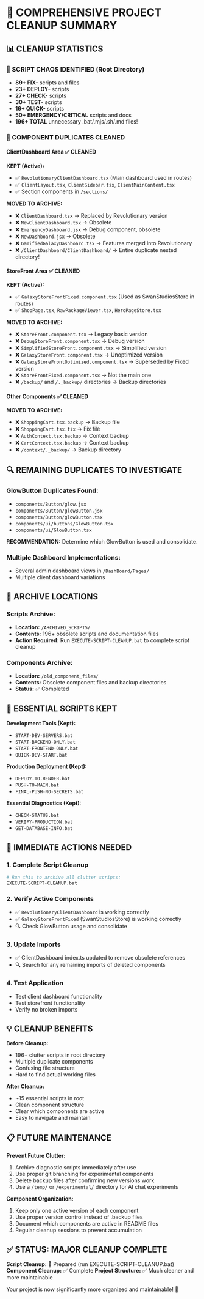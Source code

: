 # 🧹 COMPREHENSIVE PROJECT CLEANUP SUMMARY

## 📊 CLEANUP STATISTICS

### 🚨 SCRIPT CHAOS IDENTIFIED (Root Directory)
- **89+ FIX-** scripts and files
- **23+ DEPLOY-** scripts  
- **27+ CHECK-** scripts
- **30+ TEST-** scripts
- **16+ QUICK-** scripts
- **50+ EMERGENCY/CRITICAL** scripts and docs
- **196+ TOTAL** unnecessary .bat/.mjs/.sh/.md files!

### 🔄 COMPONENT DUPLICATES CLEANED

#### ClientDashboard Area ✅ CLEANED
**KEPT (Active):**
- ✅ `RevolutionaryClientDashboard.tsx` (Main dashboard used in routes)
- ✅ `ClientLayout.tsx`, `ClientSidebar.tsx`, `ClientMainContent.tsx`
- ✅ Section components in `/sections/`

**MOVED TO ARCHIVE:**
- ❌ `ClientDashboard.tsx` → Replaced by Revolutionary version
- ❌ `NewClientDashboard.tsx` → Obsolete
- ❌ `EmergencyDashboard.jsx` → Debug component, obsolete
- ❌ `NewDashboard.jsx` → Obsolete
- ❌ `GamifiedGalaxyDashboard.tsx` → Features merged into Revolutionary
- ❌ `/ClientDashboard/ClientDashboard/` → Entire duplicate nested directory!

#### StoreFront Area ✅ CLEANED
**KEPT (Active):**
- ✅ `GalaxyStoreFrontFixed.component.tsx` (Used as SwanStudiosStore in routes)
- ✅ `ShopPage.tsx`, `RawPackageViewer.tsx`, `HeroPageStore.tsx`

**MOVED TO ARCHIVE:**
- ❌ `StoreFront.component.tsx` → Legacy basic version
- ❌ `DebugStoreFront.component.tsx` → Debug version
- ❌ `SimplifiedStoreFront.component.tsx` → Simplified version
- ❌ `GalaxyStoreFront.component.tsx` → Unoptimized version
- ❌ `GalaxyStoreFrontOptimized.component.tsx` → Superseded by Fixed version
- ❌ `StoreFrontFixed.component.tsx` → Not the main one
- ❌ `/backup/` and `/._backup/` directories → Backup directories

#### Other Components ✅ CLEANED
**MOVED TO ARCHIVE:**
- ❌ `ShoppingCart.tsx.backup` → Backup file
- ❌ `ShoppingCart.tsx.fix` → Fix file
- ❌ `AuthContext.tsx.backup` → Context backup
- ❌ `CartContext.tsx.backup` → Context backup
- ❌ `/context/._backup/` → Backup directory

## 🔍 REMAINING DUPLICATES TO INVESTIGATE

### GlowButton Duplicates Found:
- `components/Button/glow.jsx`
- `components/Button/glowButton.jsx` 
- `components/Button/glowButton.tsx`
- `components/ui/buttons/GlowButton.tsx`
- `components/ui/GlowButton.tsx`

**RECOMMENDATION:** Determine which GlowButton is used and consolidate.

### Multiple Dashboard Implementations:
- Several admin dashboard views in `/DashBoard/Pages/`
- Multiple client dashboard variations

## 📂 ARCHIVE LOCATIONS

### Scripts Archive:
- **Location:** `/ARCHIVED_SCRIPTS/`
- **Contents:** 196+ obsolete scripts and documentation files
- **Action Required:** Run `EXECUTE-SCRIPT-CLEANUP.bat` to complete script cleanup

### Components Archive:
- **Location:** `/old_component_files/`
- **Contents:** Obsolete component files and backup directories
- **Status:** ✅ Completed

## 🎯 ESSENTIAL SCRIPTS KEPT

**Development Tools (Kept):**
- `START-DEV-SERVERS.bat`
- `START-BACKEND-ONLY.bat`  
- `START-FRONTEND-ONLY.bat`
- `QUICK-DEV-START.bat`

**Production Deployment (Kept):**
- `DEPLOY-TO-RENDER.bat`
- `PUSH-TO-MAIN.bat`
- `FINAL-PUSH-NO-SECRETS.bat`

**Essential Diagnostics (Kept):**
- `CHECK-STATUS.bat`
- `VERIFY-PRODUCTION.bat`
- `GET-DATABASE-INFO.bat`

## 🚀 IMMEDIATE ACTIONS NEEDED

### 1. Complete Script Cleanup
```bash
# Run this to archive all clutter scripts:
EXECUTE-SCRIPT-CLEANUP.bat
```

### 2. Verify Active Components
- ✅ `RevolutionaryClientDashboard` is working correctly
- ✅ `GalaxyStoreFrontFixed` (SwanStudiosStore) is working correctly
- 🔍 Check GlowButton usage and consolidate

### 3. Update Imports
- ✅ ClientDashboard index.ts updated to remove obsolete references
- 🔍 Search for any remaining imports of deleted components

### 4. Test Application
- Test client dashboard functionality
- Test storefront functionality
- Verify no broken imports

## 💡 CLEANUP BENEFITS

**Before Cleanup:**
- 196+ clutter scripts in root directory
- Multiple duplicate components
- Confusing file structure
- Hard to find actual working files

**After Cleanup:**
- ~15 essential scripts in root
- Clean component structure
- Clear which components are active
- Easy to navigate and maintain

## 📋 FUTURE MAINTENANCE

**Prevent Future Clutter:**
1. Archive diagnostic scripts immediately after use
2. Use proper git branching for experimental components
3. Delete backup files after confirming new versions work
4. Use a `/temp/` or `/experimental/` directory for AI chat experiments

**Component Organization:**
1. Keep only one active version of each component
2. Use proper version control instead of .backup files
3. Document which components are active in README files
4. Regular cleanup sessions to prevent accumulation

## ✅ STATUS: MAJOR CLEANUP COMPLETE

**Script Cleanup:** 🔄 Prepared (run EXECUTE-SCRIPT-CLEANUP.bat)
**Component Cleanup:** ✅ Complete
**Project Structure:** ✅ Much cleaner and more maintainable

Your project is now significantly more organized and maintainable! 🎉
